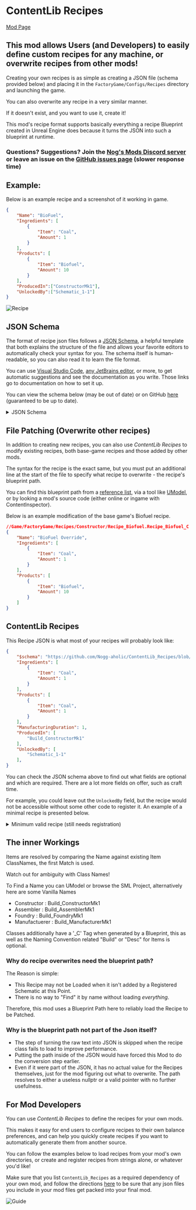 # ContentLib Recipes

[Mod Page](https://ficsit.app/mod/5ak7eHymSNw4YN)

## This mod allows Users (and Developers) to easily define custom recipes for any machine, or overwrite recipes from other mods!

Creating your own recipes is as simple as creating a JSON file (schema provided below) and placing it in the `FactoryGame/Configs/Recipes` directory and launching the game.

You can also overwrite any recipe in a very similar manner.

If it doesn't exist, and you want to use it, create it!

This mod's recipe format supports basically everything a recipe Blueprint created in Unreal Engine does because it turns the JSON into such a blueprint at runtime. 

### Questions? Suggestions? Join the [Nog's Mods Discord server](https://discord.gg/kcRmFxn89d) or leave an issue on the [GitHub issues page](https://github.com/Nogg-aholic/ContentLib_Recipes/issues) (slower response time)

## Example:
 Below is an example recipe and a screenshot of it working in game.

```json
{
	"Name": "BioFuel",
	"Ingredients": [
		{
			"Item": "Coal",
			"Amount": 1
		}
	],
	"Products": [
		{
			"Item": "Biofuel",
			"Amount": 10
		}
	],
	"ProducedIn":["ConstructorMk1"],
	"UnlockedBy":["Schematic_1-1"]
}
```

</details>

![Recipe](https://i.imgur.com/ZUl6Mc5.png "Recipe")

## JSON Schema

The format of recipe json files follows a [JSON Schema](https://json-schema.org/), a helpful template that both explains the structure of the file and allows your favorite editors to automatically check your syntax for you. The schema itself is human-readable, so you can also read it to learn the file format.

You can use [Visual Studio Code](https://youtu.be/m30JiCuW42U), [any JetBrains editor](https://www.jetbrains.com/help/idea/json.html#ws_json_schema_add_custom), or more, to get automatic suggestions and see the documentation as you write. Those links go to documentation on how to set it up.

You can view the schema below (may be out of date) or on GitHub [here](https://raw.githubusercontent.com/Nogg-aholic/ContentLib_Recipes/master/FContentLib_Recipe.json) (guaranteed to be up to date).

<details>
<summary> JSON Schema </summary>

```json
{
  "$schema": "http://json-schema.org/draft-04/schema#",
  "type": "object",
  "properties": {
    "Name": {
      "type": "string",
      "description": "Recipe Name. If not used first Product is used as Name"
    },
    "Ingredients": {
      "type": "array",
      "items": {
        "properties": {
          "Item": {
            "type": "string",
            "description": "Class Name -> 'Desc_Coal_C' while 'Desc_' & '_C' is not required"
          },
          "Amount": {
            "description": "Amount of Items",
            "type": "integer"
          }
        },
        "required": [ "Item", "Amount" ],
        "type": "object"
      },
      "minItems": 1
    },
    "Products": {
      "type": "array",
      "items": {
        "properties": {
          "Item": {
            "type": "string",
            "description": "Class Name -> 'Desc_Coal_C' while 'Desc_' & '_C' is not required"
          },
          "Amount": {
            "description": "Amount of Items",
            "type": "integer"
          }
        },
        "required": [ "Item", "Amount" ],
        "type": "object"
      },
      "minItems": 1
    },
    "ProducedIn": {
      "type": "array",
      "items": {
        "Item": {
          "type": "string",
          "description": "Class Name -> 'Build_ConstruktorMk1_C' while 'Build_' & '_C' is not required. Alternatively 'manual' can be used to Add this Recipe to all Manual Crafters"
        }
      },
      "minItems": 1
    },
    "UnlockedBy": {
      "type": "array",
      "Item": {
        "type": "string",
        "description": "Class Name -> 'Schematic_1-1_C' while '_C' is not required"
      },
      "minItems": 1
    },
    "ManufacturingDuration": {
      "type": "number",
      "description": "Duration for the Recipe Cycle in Seconds",
      "minimum": 0.0
    },
    "ManualManufacturingMultiplier": {
      "type": "number",
      "description": "Multiplier for the Recipe Cycle in Crafting Components",
      "minimum": 0.0
    },
    "VariablePowerConsumptionFactor": {
      "type": "number",
      "minimum": 0.0
    },
    "VariablePowerConsumptionConstant": {
      "type": "number",
      "minimum": 0.0
    },
    "ManufacturingMenuPriority": {
      "type": "number",
      "minimum": 0.0
    },
    "ClearIngredients": {
      "type": "boolean",
      "description": "Should the Recipe this is used on have its Ingredient Array Cleared before Adding to it? Default is true when Property Ingredients exists, false when not."
    },
    "ClearProducts": {
      "type": "boolean",
      "description": "Should the Recipe this is used on have its Products Array Cleared before Adding to it? Default is true when Property Products exists, false when not."

    },
    "ClearBuilders": {
      "type": "boolean",
      "description": "Should the Recipe this is used on have its Builders Array Cleared before Adding to it? Default is true when Property ProducedIn exists, false when not."
    }
  }
}
```

</details>

## File Patching (Overwrite other recipes)

In addition to creating new recipes, you can also use _ContentLib Recipes_ to modify existing recipes, both base-game recipes and those added by other mods.

The syntax for the recipe is the exact same, but you must put an additional line at the start of the file to specify what recipe to overwrite - the recipe's blueprint path.

You can find this blueprint path from a [reference list](https://github.com/Goz3rr/SatisfactorySaveEditor/blob/master/Reference%20Materials/Recipes.txt), via a tool like [UModel](https://www.gildor.org/en/projects/umodel), or by looking a mod's source code (either online or ingame with ContentInspector).

Below is an example modification of the base game's Biofuel recipe.

```json
//Game/FactoryGame/Recipes/Constructor/Recipe_Biofuel.Recipe_Biofuel_C
{
    "Name": "BioFuel Override",
    "Ingredients": [
        {
            "Item": "Coal",
            "Amount": 1
        }
    ],
    "Products": [
        {
            "Item": "Biofuel",
            "Amount": 10
        }
    ]
}
```

## ContentLib Recipes

This Recipe JSON is what most of your recipes will probably look like:

```json
{
    "$schema": "https://github.com/Nogg-aholic/ContentLib_Recipes/blob/master/FContentLib_Recipes.json",
    "Ingredients": [
        {
            "Item": "Coal",
            "Amount": 1 
        }
    ],
    "Products": [
        {
            "Item": "Coal",
            "Amount": 1
        }
    ],
    "ManufacturingDuration": 1,
    "ProducedIn": [
        "Build_ConstructorMk1"
    ],
    "UnlockedBy": [
        "Schematic_1-1"
    ],
}
```

You can check the JSON schema above to find out what fields are optional and which are required. There are a lot more fields on offer, such as craft time.

For example, you could leave out the `UnlockedBy` field, but the recipe would not be accessible without some other code to register it. An example of a minimal recipe is presented below.

<details>
<summary> Minimum valid recipe (still needs registration) </summary>

```json
{
    "Ingredients": [
        {
            "Item": "Coal",
            "Amount": 1 
        }
    ],
    "Products": [
        {
            "Item": "Coal",
            "Amount": 1
        }
    ],
    "ProducedIn": [
        "Build_ConstructorMk1"
    ],
}
```

</details>

## The inner Workings

Items are resolved by comparing the Name against existing Item ClassNames, the first Match is used.

Watch out for ambiguity with Class Names!

To Find a Name you can UModel or browse the SML Project, alternatively here are some Vanilla Names

* Constructor : Build_ConstructorMk1
* Assembler : Build_AssemblerMk1
* Foundry : Build_FoundryMk1
* Manufactuerer : Build_ManufacturerMk1

Classes additionally have a '_C' Tag when generated by a Blueprint, this as well as the Naming Convention related
"Build" or "Desc" for Items is optional.

### Why do recipe overwrites need the blueprint path?

The Reason is simple:

* This Recipe may not be Loaded when it isn't added by a Registered Schematic at this Point.
* There is no way to "Find" it by name without loading *everything*.

Therefore, this mod uses a Blueprint Path here to reliably load the Recipe to be Patched.

### Why is the blueprint path not part of the Json itself?

* The step of turning the raw text into JSON is skipped when the recipe class fails to load to improve performance.
* Putting the path inside of the JSON would have forced this Mod to do the conversion step earlier.
* Even if it were part of the JSON, it has no actual value for the Recipes themselves, just for the mod figuring out what to overwrite. The path resolves to either a useless nullptr or a valid pointer with no further usefulness.

## For Mod Developers

You can use  _ContentLib Recipes_ to define the recipes for your own mods.

This makes it easy for end users to configure recipes to their own balance preferences, and can help you quickly create recipes if you want to automatically generate them from another source.

You can follow the examples below to load recipes from your mod's own directories, or create and register recipes from strings alone, or whatever you'd like!

Make sure that you list `ContentLib_Recipes` as a required dependency of your own mod, and follow the directions [here](https://docs-dev.ficsit.app/satisfactory-modding/latest/Development/BeginnersGuide/Adding_Ingame_Mod_Icon.html) to be sure that any json files you include in your mod files get packed into your final mod.

![Guide](https://i.imgur.com/p5TgndI.png "Guide")

